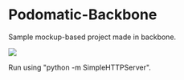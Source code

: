 Podomatic-Backbone
==================

Sample mockup-based project made in backbone.

![](https://cloud.githubusercontent.com/assets/2387719/5312197/3e8b930e-7c23-11e4-8fb8-5bef71d37a80.png)

Run using "python -m SimpleHTTPServer".
